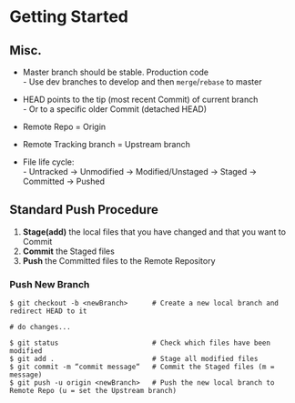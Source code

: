 # Getting Started

## Misc.
- Master branch should be stable. Production code  
      - Use dev branches to develop and then `merge`/`rebase` to master

- HEAD points to the tip (most recent Commit) of current branch  
			- Or to a specific older Commit (detached HEAD)

- Remote Repo = Origin

- Remote Tracking branch = Upstream branch

- File life cycle:  
      - Untracked -> Unmodified -> Modified/Unstaged -> Staged -> Committed -> Pushed

## Standard Push Procedure
1. **Stage(add)** the local files that you have changed and that you want to Commit
2. **Commit** the Staged  files
3. **Push** the Committed files to the Remote Repository

### Push New Branch
```
$ git checkout -b <newBranch>      # Create a new local branch and redirect HEAD to it

# do changes...

$ git status                       # Check which files have been modified
$ git add .                        # Stage all modified files
$ git commit -m “commit message“   # Commit the Staged files (m = message)
$ git push -u origin <newBranch>   # Push the new local branch to Remote Repo (u = set the Upstream branch)
```

